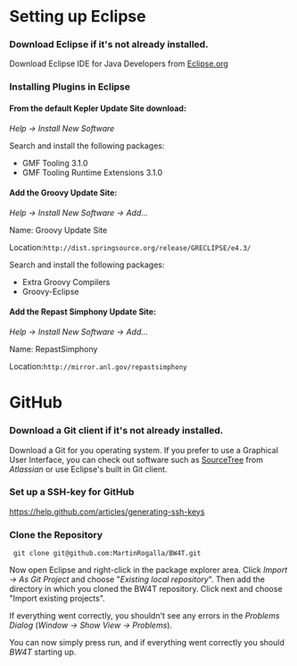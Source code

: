 # Setting up Eclipse
### Download Eclipse if it's not already installed.
Download Eclipse IDE for Java Developers from [Eclipse.org](https://www.eclipse.org/downloads/)

### Installing Plugins in Eclipse
#### From the default **Kepler Update Site** download:
*Help -> Install New Software*

Search and install the following packages:

 - GMF Tooling 3.1.0
 - GMF Tooling Runtime Extensions 3.1.0

#### Add the **Groovy Update Site**:
*Help -> Install New Software -> Add...* 

Name: Groovy Update Site

Location:`http://dist.springsource.org/release/GRECLIPSE/e4.3/`

Search and install the following packages:

- Extra Groovy Compilers
- Groovy-Eclipse

#### Add the **Repast Simphony Update Site**:
*Help -> Install New Software -> Add...* 

Name: RepastSimphony

Location:`http://mirror.anl.gov/repastsimphony`

# GitHub

### Download a Git client if it's not already installed.
Download a Git for you operating system. If you prefer to use a Graphical User Interface, you can check out software such as [SourceTree](http://www.sourcetreeapp.com/) from *Atlassian* or use Eclipse's built in Git client.

### Set up a SSH-key for GitHub
https://help.github.com/articles/generating-ssh-keys

### Clone the Repository

     git clone git@github.com:MartinRogalla/BW4T.git

Now open Eclipse and right-click in the package explorer area. Click *Import -> As Git Project* and choose "*Existing local repository*". Then add the directory in which you cloned the BW4T repository. Click next and choose "Import existing projects".

If everything went correctly, you shouldn't see any errors in the *Problems Dialog* (*Window -> Show View -> Problems*).

You can now simply press run, and if everything went correctly you should *BW4T* starting up.
